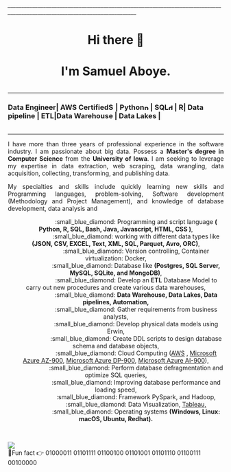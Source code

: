 ###### _____________________________________________________________________________________________________________________________

<h1 align="center"> Hi there 👋</h1>
<h1 align="center"> I'm Samuel Aboye.</h1>

###### 
____________________________________________________________________________________________________________________________________________________________
### Data Engineer| AWS Certified<img src="https://emoji.gg/assets/emoji/8053_SN_Amazon_512x512.png" width="16px" height="16px" alt="SN_Amazon_512x512"></a>| Python<img src="https://emoji.gg/assets/emoji/1887_python.png" width="14px" height="14px" alt="python"></a>| SQL<a href="https://emoji.gg/emoji/6648_dataemoji"><img src="https://emoji.gg/assets/emoji/6648_dataemoji.png" width="14px" height="14px" alt="dataemoji"></a>| R| Data pipeline | ETL|Data Warehouse | Data Lakes | 
###### 
____________________________________________________________________________________________________________________________________________________________

  
<p align="justify">
I have more than three years of professional experience in the software industry. I am passionate about big data. Possess a <b>Master's degree in Computer Science</b> from the <b>University of Iowa</b>. I am seeking to leverage my expertise in data extraction, web scraping, data wrangling, data acquisition, collecting, transforming, and publishing data. 
</p> 

<p align="justify">
My specialties and skills include quickly learning new skills and Programming languages, problem-solving,  Software development (Methodology and Project Management), and knowledge of database development, data analysis and 
<p>


<p style="text-align:center">
&nbsp;&nbsp;&nbsp;&nbsp;&nbsp;&nbsp;&nbsp;&nbsp;&nbsp;&nbsp;&nbsp;&nbsp;&nbsp;&nbsp;&nbsp;&nbsp;&nbsp;&nbsp;&nbsp;&nbsp;&nbsp;&nbsp;&nbsp;&nbsp;:small_blue_diamond:  Programming and script language <b>( Python, R, SQL, Bash, Java, Javascript, HTML, CSS )</b>, <br>
&nbsp;&nbsp;&nbsp;&nbsp;&nbsp;&nbsp;&nbsp;&nbsp;&nbsp;&nbsp;&nbsp;&nbsp;&nbsp;&nbsp;&nbsp;&nbsp;&nbsp;&nbsp;&nbsp;&nbsp;&nbsp;&nbsp;&nbsp;&nbsp;:small_blue_diamond:  working with different data types like <b>(JSON, CSV, EXCEL, Text, XML, SQL, Parquet, Avro, ORC)</b>,<br>
&nbsp;&nbsp;&nbsp;&nbsp;&nbsp;&nbsp;&nbsp;&nbsp;&nbsp;&nbsp;&nbsp;&nbsp;&nbsp;&nbsp;&nbsp;&nbsp;&nbsp;&nbsp;&nbsp;&nbsp;&nbsp;&nbsp;&nbsp;&nbsp;:small_blue_diamond:  Version controlling, Container virtualization: Docker,<br>
&nbsp;&nbsp;&nbsp;&nbsp;&nbsp;&nbsp;&nbsp;&nbsp;&nbsp;&nbsp;&nbsp;&nbsp;&nbsp;&nbsp;&nbsp;&nbsp;&nbsp;&nbsp;&nbsp;&nbsp;&nbsp;&nbsp;&nbsp;&nbsp;:small_blue_diamond:  Database like <b>(Postgres, SQL Server, MySQL, SQLite, and MongoDB)</b>,<br>
&nbsp;&nbsp;&nbsp;&nbsp;&nbsp;&nbsp;&nbsp;&nbsp;&nbsp;&nbsp;&nbsp;&nbsp;&nbsp;&nbsp;&nbsp;&nbsp;&nbsp;&nbsp;&nbsp;&nbsp;&nbsp;&nbsp;&nbsp;&nbsp;:small_blue_diamond:  Develop an <b>ETL</b> Database Model to carry out new procedures and create various data warehouses,<br>
&nbsp;&nbsp;&nbsp;&nbsp;&nbsp;&nbsp;&nbsp;&nbsp;&nbsp;&nbsp;&nbsp;&nbsp;&nbsp;&nbsp;&nbsp;&nbsp;&nbsp;&nbsp;&nbsp;&nbsp;&nbsp;&nbsp;&nbsp;&nbsp;:small_blue_diamond:  <b>Data Warehouse, Data Lakes, Data pipelines, Automation,</b><br>
&nbsp;&nbsp;&nbsp;&nbsp;&nbsp;&nbsp;&nbsp;&nbsp;&nbsp;&nbsp;&nbsp;&nbsp;&nbsp;&nbsp;&nbsp;&nbsp;&nbsp;&nbsp;&nbsp;&nbsp;&nbsp;&nbsp;&nbsp;&nbsp;:small_blue_diamond:   Gather requirements from business analysts,<br>
&nbsp;&nbsp;&nbsp;&nbsp;&nbsp;&nbsp;&nbsp;&nbsp;&nbsp;&nbsp;&nbsp;&nbsp;&nbsp;&nbsp;&nbsp;&nbsp;&nbsp;&nbsp;&nbsp;&nbsp;&nbsp;&nbsp;&nbsp;&nbsp;:small_blue_diamond:  Develop physical data models using Erwin,<br>
&nbsp;&nbsp;&nbsp;&nbsp;&nbsp;&nbsp;&nbsp;&nbsp;&nbsp;&nbsp;&nbsp;&nbsp;&nbsp;&nbsp;&nbsp;&nbsp;&nbsp;&nbsp;&nbsp;&nbsp;&nbsp;&nbsp;&nbsp;&nbsp;:small_blue_diamond:  Create DDL scripts to design database schema and database objects,<br>
&nbsp;&nbsp;&nbsp;&nbsp;&nbsp;&nbsp;&nbsp;&nbsp;&nbsp;&nbsp;&nbsp;&nbsp;&nbsp;&nbsp;&nbsp;&nbsp;&nbsp;&nbsp;&nbsp;&nbsp;&nbsp;&nbsp;&nbsp;&nbsp;:small_blue_diamond:  Cloud Computing (<a href="https://www.credly.com/badges/dea7ab47-4d66-4343-bb4a-e8fda880cffa/linked_in_profile"  target="_blank">AWS</a> ,
  <a href="https://www.credly.com/badges/9eabe562-1fab-4a4e-80d4-657e0b20348b?source=linked_in_profile"  target="_blank">Microsoft Azure AZ-900</a>,
  <a href="https://www.credly.com/badges/1461e6e4-a945-4c84-a4e7-db1d3213b7a1"  target="_blank">Microsoft Azure DP-900</a>,
  <a href="https://www.credly.com/badges/9e652dde-28a0-4561-b671-e1606f1789a3?source=linked_in_profile"  target="_blank">Microsoft Azure AI-900</a>),
  
  <br>
&nbsp;&nbsp;&nbsp;&nbsp;&nbsp;&nbsp;&nbsp;&nbsp;&nbsp;&nbsp;&nbsp;&nbsp;&nbsp;&nbsp;&nbsp;&nbsp;&nbsp;&nbsp;&nbsp;&nbsp;&nbsp;&nbsp;&nbsp;&nbsp;:small_blue_diamond:  Perform database defragmentation and optimize SQL queries,<br>
&nbsp;&nbsp;&nbsp;&nbsp;&nbsp;&nbsp;&nbsp;&nbsp;&nbsp;&nbsp;&nbsp;&nbsp;&nbsp;&nbsp;&nbsp;&nbsp;&nbsp;&nbsp;&nbsp;&nbsp;&nbsp;&nbsp;&nbsp;&nbsp;:small_blue_diamond:  Improving database performance and loading speed,<br>
&nbsp;&nbsp;&nbsp;&nbsp;&nbsp;&nbsp;&nbsp;&nbsp;&nbsp;&nbsp;&nbsp;&nbsp;&nbsp;&nbsp;&nbsp;&nbsp;&nbsp;&nbsp;&nbsp;&nbsp;&nbsp;&nbsp;&nbsp;&nbsp;:small_blue_diamond:  Framework PySpark, and Hadoop,  <b></b><br>
&nbsp;&nbsp;&nbsp;&nbsp;&nbsp;&nbsp;&nbsp;&nbsp;&nbsp;&nbsp;&nbsp;&nbsp;&nbsp;&nbsp;&nbsp;&nbsp;&nbsp;&nbsp;&nbsp;&nbsp;&nbsp;&nbsp;&nbsp;&nbsp;:small_blue_diamond:  Data Visualization, <a href="https://public.tableau.com/app/profile/saboye" target="_blank">Tableau,</a>  <br>
&nbsp;&nbsp;&nbsp;&nbsp;&nbsp;&nbsp;&nbsp;&nbsp;&nbsp;&nbsp;&nbsp;&nbsp;&nbsp;&nbsp;&nbsp;&nbsp;&nbsp;&nbsp;&nbsp;&nbsp;&nbsp;&nbsp;&nbsp;&nbsp;:small_blue_diamond:  Operating systems <b>(Windows, Linux: macOS, Ubuntu, Redhat).</b> <br>
</p>
<br>

<a href="https://linkedin.com/in/samuelaboye" target="_blank"><img src ="https://img.shields.io/badge/LinkedIn-0077B5?style=for-the-badge&logo=linkedin&logoColor=white" /></a><br>
:small_blue_diamond:Fun fact   👉   01000011 01101111 01100100 01101001 01101110 01100111 00100000

